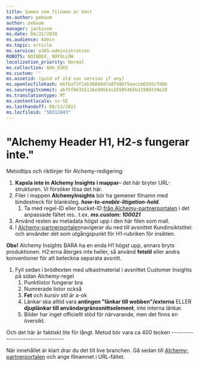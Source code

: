```yaml
---
title: Samma som filnamn är bäst
ms.author: pebaum
author: pebaum
manager: jackiesm
ms.date: 04/21/2020
ms.audience: Admin
ms.topic: article
ms.service: o365-administration
ROBOTS: NOINDEX, NOFOLLOW
localization_priority: Normal
ms.collection: Adm_O365
ms.custom: ''
ms.assetid: (guid of old soc version if any)
ms.openlocfilehash: b6fbaf3f2ab30888d7a8f9d6f5aeccb65b5cfd0b
ms.sourcegitcommit: ab75f66355116e995b3cb5505465b31989339e28
ms.translationtype: MT
ms.contentlocale: sv-SE
ms.lasthandoff: 08/13/2021
ms.locfileid: "58312843"
---
```

# <a name="required-alchemy-header-h1-h2s-dont-work"></a>"Alchemy Header H1, H2-s fungerar inte."
Metodtips och riktlinjer för Alchemy-redigering:

1. **Kapsla inte in Alchemy Insights i mappar**– det här bryter URL-strukturen. Vi försöker lösa det här.
1. Filer i mappen **AlchemyInsights** bör ha gemener filnamn med bindestreck för blanksteg. **_how-to-enable-litigation-hold_**.
    1. Ta med regel-ID eller bucket-ID [från Alchemy-partnerportalen](https://alchemyportal.azurewebsites.net) i det anpassade fältet ms.. t.ex. ***ms.custom: 100021***
1. Använd resten av metadata högst upp i den här filen som mall.
1. I [Alchemy-partnerportalen](https://alchemyportal.azurewebsites.net)navigerar  du ned till avsnittet Kundinsiktstitel: och använder det som utgångspunkt för H1-rubriken för insikten. 

**Obs!** Alchemy Insights BARA ha en enda H1 högst upp, annars bryts produktionen. H2:erna återges inte heller, så använd **fetstil** eller andra konventioner för att beteckna separata avsnitt.
1. Fyll sedan i brödtexten med utkastmaterial i avsnittet Customer Insights på sidan Alchemy-regel
    1. Punktlistor fungerar bra
    1. Numrerade listor också
    1. **Fet** och *kursiv stil* är a-ok
    1. Länkar ska alltid vara **antingen "länkar till webben"/externa** ELLER **djuplänkar till användargränssnittselement**, inte interna länkar.
    1. Bilder har inget officiellt stöd för närvarande, men det finns en översikt.

Och det här är faktiskt lite för långt. Metod bör vara ca 400 tecken ---------------------------------

När innehållet är klart drar du det till live branchen. Gå sedan till [Alchemy-partnerportalen](https://alchemyportal.azurewebsites.net) och ange filnamnet i URL-fältet. 